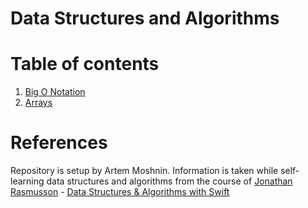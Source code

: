 # Data Structures and Algorithms

# Table of contents

1. [Big O Notation](./1-BigO/README.md)
2. [Arrays](./2-Arrays/README.md)

# References

Repository is setup by Artem Moshnin.
Information is taken while self-learning data structures and algorithms from the course of [Jonathan Rasmusson](https://www.udemy.com/course/the-swift-arcade-data-structures-and-algorithms-bootcamp/#instructor-1) - [Data Structures & Algorithms with Swift](https://www.udemy.com/course/the-swift-arcade-data-structures-and-algorithms-bootcamp/#instructor-1)
